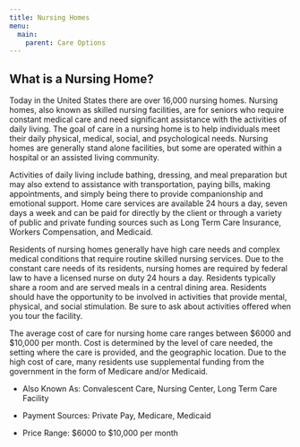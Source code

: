 ```yaml
---
title: Nursing Homes
menu:
  main:
    parent: Care Options
---
```


## What is a Nursing Home?

Today in the United States there are over 16,000 nursing homes. Nursing homes, also known as skilled nursing facilities, are for seniors who require constant medical care and need significant assistance with the activities of daily living. The goal of care in a nursing home is to help individuals meet their daily physical, medical, social, and psychological needs. Nursing homes are generally stand alone facilities, but some are operated within a hospital or an assisted living community.

Activities of daily living include bathing, dressing, and meal preparation but may also extend to assistance with transportation, paying bills, making appointments, and simply being there to provide companionship and emotional support. Home care services are available 24 hours a day, seven days a week and can be paid for directly by the client or through a variety of public and private funding sources such as Long Term Care Insurance, Workers Compensation, and Medicaid.

Residents of nursing homes generally have high care needs and complex medical conditions that require routine skilled nursing services. Due to the constant care needs of its residents, nursing homes are required by federal law to have a licensed nurse on duty 24 hours a day. Residents typically share a room and are served meals in a central dining area. Residents should have the opportunity to be involved in activities that provide mental, physical, and social stimulation. Be sure to ask about activities offered when you tour the facility.

The average cost of care for nursing home care ranges between $6000 and $10,000 per month. Cost is determined by the level of care needed, the setting where the care is provided, and the geographic location. Due to the high cost of care, many residents use supplemental funding from the government in the form of Medicare and/or Medicaid.

* Also Known As: Convalescent Care, Nursing Center, Long Term Care Facility

* Payment Sources: Private Pay, Medicare, Medicaid

* Price Range: $6000 to $10,000 per month